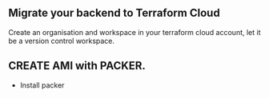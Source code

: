 ## Migrate your backend to Terraform Cloud
Create an organisation and workspace in your terraform cloud account, let it be a version control workspace.
## CREATE AMI with PACKER.

- Install packer  